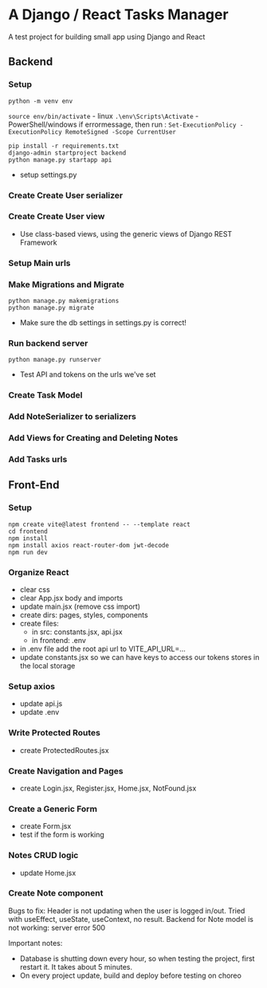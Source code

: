 # A Django / React Tasks Manager
A test project for building small app using Django and React
## Backend
### Setup
`python -m venv env` 

`source env/bin/activate`  - linux
`.\env\Scripts\Activate` - PowerShell/windows
if errormessage, then run :
`Set-ExecutionPolicy -ExecutionPolicy RemoteSigned -Scope CurrentUser`

`pip install -r requirements.txt`  
`django-admin startproject backend`  
`python manage.py startapp api`  
- setup settings.py
### Create Create User serializer
### Create Create User view
- Use class-based views, using the generic views of Django REST Framework
### Setup Main urls
### Make Migrations and Migrate
`python manage.py makemigrations`  
`python manage.py migrate`  
- Make sure the db settings in settings.py is correct!
### Run backend server
`python manage.py runserver`
- Test API and tokens on the urls we've set
### Create Task Model
### Add NoteSerializer to serializers
### Add Views for Creating and Deleting Notes
### Add Tasks urls

## Front-End
### Setup
`npm create vite@latest frontend -- --template react`  
`cd frontend`  
`npm install`  
`npm install axios react-router-dom jwt-decode`  
`npm run dev`  

### Organize React
- clear css
- clear App.jsx body and imports
- update main.jsx (remove css import)
- create dirs: pages, styles, components
- create files: 
    - in src: constants.jsx, api.jsx
    - in frontend: .env
- in .env file add the root api url to VITE_API_URL=...
- update constants.jsx so we can have keys to access our tokens stores in the local storage
### Setup axios
- update api.js
- update .env
### Write Protected Routes
- create ProtectedRoutes.jsx
### Create Navigation and Pages
- create Login.jsx, Register.jsx, Home.jsx, NotFound.jsx
### Create a Generic Form
- create Form.jsx
- test if the form is working
### Notes CRUD logic
- update Home.jsx
### Create Note component

Bugs to fix:
Header is not updating when the user is logged in/out. Tried with useEffect, useState, useContext, no result.
Backend for Note model is not working: server error 500

Important notes:
- Database is shutting down every hour, so when testing the project, first restart it. It takes about 5 minutes.
- On every project update, build and deploy before testing on choreo


